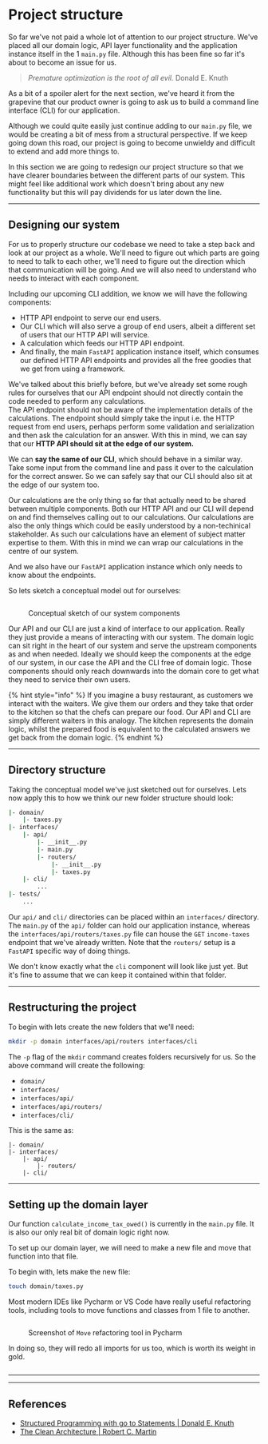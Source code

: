 # Project structure

So far we've not paid a whole lot of attention to our project structure. We've placed all our domain logic, API layer functionality and the application instance itself in the 1 `main.py` file. Although this has been fine so far it's about to become an issue for us.

> _Premature optimization is the root of all evil._ Donald E. Knuth

As a bit of a spoiler alert for the next section, we've heard it from the grapevine that our product owner is going to ask us to build a command line interface (CLI) for our application.

Although we could quite easily just continue adding to our `main.py` file, we would be creating a bit of mess from a structural perspective. If we keep going down this road, our project is going to become unwieldy and difficult to extend and add more things to.

In this section we are going to redesign our project structure so that we have clearer boundaries between the different parts of our system. This might feel like additional work which doesn't bring about any new functionality but this will pay dividends for us later down the line.

***

## Designing our system

For us to properly structure our codebase we need to take a step back and look at our project as a whole. We'll need to figure out which parts are going to need to talk to each other, we'll need to figure out the direction which that communication will be going. And we will also need to understand who needs to interact with each component.

Including our upcoming CLI addition, we know we will have the following components:

* HTTP API endpoint to serve our end users.
* Our CLI which will also serve a group of end users, albeit a different set of users that our HTTP API will service.
* A calculation which feeds our HTTP API endpoint.
* And finally, the main `FastAPI` application instance itself, which consumes our defined HTTP API endpoints and provides all the free goodies that we get from using a framework.

We've talked about this briefly before, but we've already set some rough rules for ourselves that our API endpoint should not directly contain the code needed to perform any calculations.\
The API endpoint should not be aware of the implementation details of the calculations. The endpoint should simply take the input i.e. the HTTP request from end users, perhaps perform some validation and serialization and then ask the calculation for an answer. With this in mind, we can say that our **HTTP API should sit at the edge of our system.**

We can **say the same of our CLI**, which should behave in a similar way. Take some input from the command line and pass it over to the calculation for the correct answer. So we can safely say that our CLI should also sit at the edge of our system too.&#x20;

Our calculations are the only thing so far that actually need to be shared between multiple components. Both our HTTP API and our CLI will depend on and find themselves calling out to our calculations. Our calculations are also the only things which could be easily understood by a non-techinical stakeholder. As such our calculations have an element of subject matter expertise to them. With this in mind we can wrap our calculations in the centre of our system.

And we also have our `FastAPI` application instance which only needs to know about the endpoints.

So lets sketch a conceptual model out for ourselves:

<figure><img src="../.gitbook/assets/Screenshot 2024-04-06 at 13.04.03.png" alt=""><figcaption><p>Conceptual sketch of our system components</p></figcaption></figure>

Our API and our CLI are just a kind of interface to our application. Really they just provide a means of interacting with our system. The domain logic can sit right in the heart of our system and serve the upstream components as and when needed. Ideally we should keep the components at the edge of our system, in our case the API and the CLI free of domain logic. Those components should only reach downwards into the domain core to get what they need to service their own users.

{% hint style="info" %}
If you imagine a busy restaurant, as customers we interact with the waiters. We give them our orders and they take that order to the kitchen so that the chefs can prepare our food. Our API and CLI are simply different waiters in this analogy. The kitchen represents the domain logic, whilst the prepared food is equivalent to the calculated answers we get back from the domain logic.&#x20;
{% endhint %}

***

## Directory structure

Taking the conceptual model we've just sketched out for ourselves. Lets now apply this to how we think our new folder structure should look:

```sh
|- domain/
    |- taxes.py
|- interfaces/
    |- api/
        |- __init__.py
        |- main.py
        |- routers/
            |- __init__.py
            |- taxes.py
    |- cli/
        ...
|- tests/
    ... 
```

Our `api/` and `cli/` directories can be placed within an `interfaces/` directory. The `main.py` of the `api/` folder can hold our application instance, whereas the `interfaces/api/routers/taxes.py` file can house the `GET` `income-taxes` endpoint that we've already written. Note that the `routers/` setup is a `FastAPI` specific way of doing things.

We don't know exactly what the `cli` component will look like just yet. But it's fine to assume that we can keep it contained within that folder.

***

## Restructuring the project

To begin with lets create the new folders that we'll need:

```sh
mkdir -p domain interfaces/api/routers interfaces/cli
```

The `-p` flag of the `mkdir` command creates folders recursively for us. So the above command will create the following:

* `domain/`
* `interfaces/`
* `interfaces/api/`
* `interfaces/api/routers/`
* `interfaces/cli/`

This is the same as:

```
|- domain/
|- interfaces/
    |- api/
        |- routers/
    |- cli/
```

***

## Setting up the domain layer

Our function `calculate_income_tax_owed()` is currently in the `main.py` file. It is also our only real bit of domain logic right now.

To set up our domain layer, we will need to make a new file and move that function into that file.

To begin with, lets make the new file:

```sh
touch domain/taxes.py
```

Most modern IDEs like Pycharm or VS Code have really useful refactoring tools, including tools to move functions and classes from 1 file to another.&#x20;

<figure><img src="../.gitbook/assets/Screenshot 2024-04-08 at 20.55.22.png" alt=""><figcaption><p>Screenshot of <code>Move</code> refactoring tool in Pycharm</p></figcaption></figure>

In doing so, they will redo all imports for us too, which is worth its weight in gold.

<figure><img src="../.gitbook/assets/Screenshot 2024-04-08 at 21.00.42.png" alt=""><figcaption></figcaption></figure>

***



***

## References

* [Structured Programming with go to Statements | Donald E. Knuth](https://dl.acm.org/doi/10.1145/356635.356640)
* [The Clean Architecture | Robert C. Martin](https://blog.cleancoder.com/uncle-bob/2012/08/13/the-clean-architecture.html)

